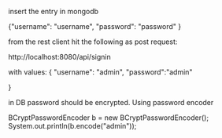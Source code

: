 insert the entry in mongodb

{"username": "username",
"password": "password"
}

from the rest client hit the following as post request:

http://localhost:8080/api/signin

with values:
{
  "username": "admin",
  "password":"admin"
  
}


in DB password should be encrypted. Using password encoder


 BCryptPasswordEncoder b = new BCryptPasswordEncoder();
        System.out.println(b.encode("admin"));

